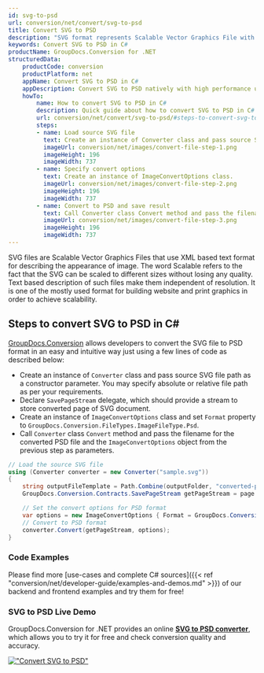 ```yaml
---
id: svg-to-psd
url: conversion/net/convert/svg-to-psd
title: Convert SVG to PSD
description: "SVG format represents Scalable Vector Graphics File with .svg extension. Learn how to convert SVG to PSD file programmatically in C# language using GroupDocs.Conversion for .NET library."
keywords: Convert SVG to PSD in C#
productName: GroupDocs.Conversion for .NET
structuredData:
    productCode: conversion
    productPlatform: net
    appName: Convert SVG to PSD in C#
    appDescription: Convert SVG to PSD natively with high performance using C# language and server side GroupDocs.Conversion for .NET APIs, without the use of any software like Microsoft or Open Office.
    howTo:
        name: How to convert SVG to PSD in C# 
        description: Quick guide about how to convert SVG to PSD in C# with high performance and accuracy.
        url: conversion/net/convert/svg-to-psd/#steps-to-convert-svg-to-psd-in-c
        steps:
        - name: Load source SVG file 
          text: Create an instance of Converter class and pass source SVG file path as a constructor parameter. You may specify absolute or relative file path as per your requirements. 
          imageUrl: conversion/net/images/convert-file-step-1.png
          imageHeight: 196
          imageWidth: 737
        - name: Specify convert options 
          text: Create an instance of ImageConvertOptions class.
          imageUrl: conversion/net/images/convert-file-step-2.png
          imageHeight: 196
          imageWidth: 737
        - name: Convert to PSD and save result 
          text: Call Converter class Convert method and pass the filename for the converted HTML file and the ImageConvertOptions object from the previous step as parameters.
          imageUrl: conversion/net/images/convert-file-step-3.png
          imageHeight: 196
          imageWidth: 737
---
```


SVG files are Scalable Vector Graphics Files that use XML based text format for describing the appearance of image. The word Scalable refers to the fact that the SVG can be scaled to different sizes without losing any quality. Text based description of such files make them independent of resolution. It is one of the mostly used format for building website and print graphics in order to achieve scalability.

## Steps to convert SVG to PSD in C#

[GroupDocs.Conversion](https://products.groupdocs.com/conversion/net) allows developers to convert the SVG file to PSD format in an easy and intuitive way just using a few lines of code as described below:

* Create an instance of `Converter` class and pass source SVG file path as a constructor parameter. You may specify absolute or relative file path as per your requirements. 
* Declare `SavePageStream` delegate, which should provide a stream to store converted page of SVG document.
* Create an instance of `ImageConvertOptions` class and set `Format` property to `GroupDocs.Conversion.FileTypes.ImageFileType.Psd`.
* Call `Converter` class `Convert` method and pass the filename for the converted PSD file and the `ImageConvertOptions` object from the previous step as parameters.

```csharp
// Load the source SVG file
using (Converter converter = new Converter("sample.svg"))
{
    string outputFileTemplate = Path.Combine(outputFolder, "converted-page-{0}.psd");
    GroupDocs.Conversion.Contracts.SavePageStream getPageStream = page => new FileStream(string.Format(outputFileTemplate, page), FileMode.Create);

    // Set the convert options for PSD format
    var options = new ImageConvertOptions { Format = GroupDocs.Conversion.FileTypes.ImageFileType.Psd };   
    // Convert to PSD format
    converter.Convert(getPageStream, options);
}
```

### Code Examples

Please find more [use-cases and complete C# sources]({{< ref "conversion/net/developer-guide/examples-and-demos.md" >}}) of our backend and frontend examples and try them for free!

### SVG to PSD Live Demo

GroupDocs.Conversion for .NET provides an online [**SVG to PSD converter**](https://products.groupdocs.app/conversion/svg-to-psd), which allows you to try it for free and check conversion quality and accuracy.

[!["Convert SVG to PSD"](conversion/net/images/convert-to-psd/convert-svg-to-psd.png)](https://products.groupdocs.app/conversion/svg-to-psd)